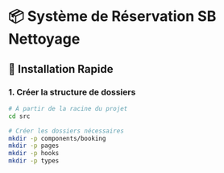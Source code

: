 # 📦 Système de Réservation SB Nettoyage

## 🚀 Installation Rapide

### 1. Créer la structure de dossiers

```bash
# À partir de la racine du projet
cd src

# Créer les dossiers nécessaires
mkdir -p components/booking
mkdir -p pages
mkdir -p hooks
mkdir -p types
